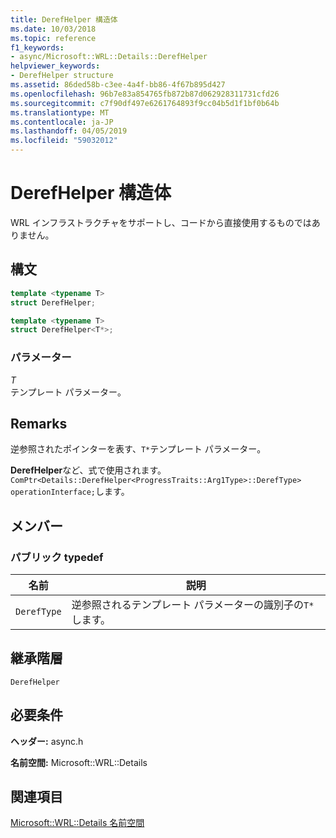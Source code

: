 ```yaml
---
title: DerefHelper 構造体
ms.date: 10/03/2018
ms.topic: reference
f1_keywords:
- async/Microsoft::WRL::Details::DerefHelper
helpviewer_keywords:
- DerefHelper structure
ms.assetid: 86ded58b-c3ee-4a4f-bb86-4f67b895d427
ms.openlocfilehash: 96b7e83a854765fb872b87d062928311731cfd26
ms.sourcegitcommit: c7f90df497e6261764893f9cc04b5d1f1bf0b64b
ms.translationtype: MT
ms.contentlocale: ja-JP
ms.lasthandoff: 04/05/2019
ms.locfileid: "59032012"
---
```

# <a name="derefhelper-structure"></a>DerefHelper 構造体

WRL インフラストラクチャをサポートし、コードから直接使用するものではありません。

## <a name="syntax"></a>構文

```cpp
template <typename T>
struct DerefHelper;

template <typename T>
struct DerefHelper<T*>;
```

### <a name="parameters"></a>パラメーター

*T*<br/>
テンプレート パラメーター。

## <a name="remarks"></a>Remarks

逆参照されたポインターを表す、`T*`テンプレート パラメーター。

**DerefHelper**など、式で使用されます。`ComPtr<Details::DerefHelper<ProgressTraits::Arg1Type>::DerefType> operationInterface;`します。

## <a name="members"></a>メンバー

### <a name="public-typedefs"></a>パブリック typedef

|名前|説明|
|----------|-----------------|
|`DerefType`|逆参照されるテンプレート パラメーターの識別子の`T*`します。|

## <a name="inheritance-hierarchy"></a>継承階層

`DerefHelper`

## <a name="requirements"></a>必要条件

**ヘッダー:** async.h

**名前空間:** Microsoft::WRL::Details

## <a name="see-also"></a>関連項目

[Microsoft::WRL::Details 名前空間](microsoft-wrl-details-namespace.md)
